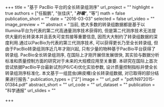 +++
title = "基于 PacBio 平台的全长转录组测序"
url_project = ""
highlight = true
authors = ["任毅鹏", "张佳庆", "***孙瑜***", "等"]
math = false
publication_short = ""
date = "2016-03-03"
selected = false
url_video = ""
image_preview = ""
abstract = "当前, 绝大多数的转录组数据都是基于以Illumina平台为代表的第二代高通量测序技术获得的, 但是第二代测序技术无法提供大量的长转录本并且丢失可变剪接等重要信息, 因而大大制约了转录组数据的深度利用.通过以PacBio为代表的第三代测序技术, 可以获得更长乃至全长转录组, 但由于PacBio转录组测序近几年才刚兴起, 只有少量的物种基于PacBio平台获得了转录组. PacBio全长转录组测序, 在国际上才刚开展但发展很快, 其实验与数据分析标准和质量控制方面的研究对于未来的大规模应用至关重要. 本研究在国际上首次尝试依据PacBio平台最新试剂(P6/C4)优化实验参数, 设计质量控制指标并使全长转录组测序标准化. 本文基于一组昆虫(麻皮椿)全长转录组数据, 对已取得的部分结果进行报告."
publication_types = ["2"]
image = ""
url_pdf = "pdf/N972015-01384.pdf"
abstract_short = ""
url_code = ""
url_dataset = ""
publication = "科学通报"
url_slides = ""

+++

